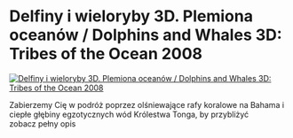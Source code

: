 Delfiny i wieloryby 3D. Plemiona oceanów / Dolphins and Whales 3D: Tribes of the Ocean 2008 
=============
[![Delfiny i wieloryby 3D. Plemiona oceanów / Dolphins and Whales 3D: Tribes of the Ocean 2008 ](http://vidos.pl/images/player.gif)](http://vidos.pl/delfiny-i-wieloryby-3d-plemiona-oceanow-dolphins-and-whales-3d-tribes-of-the-ocean-2008)

 Zabierzemy Cię w podróż poprzez olśniewające rafy koralowe na Bahama i ciepłe głębiny egzotycznych wód Królestwa Tonga, by przybliżyć zobacz pełny opis
